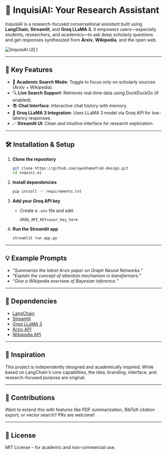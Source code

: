 # 🔬 InquisiAI: Your Research Assistant

InquisiAI is a research-focused conversational assistant built using **LangChain**, **Streamlit**, and **Groq LLaMA 3**. It empowers users—especially students, researchers, and academics—to ask deep scholarly questions and get responses synthesized from **Arxiv**, **Wikipedia**, and the open web.

![InquisiAI UI](https://github.com/ayeshamafrah-design/inquisi-ai/blob/main/inquisi.png)]
)

---

## 🎯 Key Features

- 🧠 **Academic Search Mode**: Toggle to focus only on scholarly sources (Arxiv + Wikipedia).
- 🔍 **Live Search Support**: Retrieves real-time data using DuckDuckGo (if enabled).
- 📚 **Chat Interface**: Interactive chat history with memory.
- 💬 **Groq LLaMA 3 Integration**: Uses LLaMA 3 model via Groq API for low-latency responses.
- ✅ **Streamlit UI**: Clean and intuitive interface for research exploration.

---

## 🛠️ Installation & Setup

1. **Clone the repository**
   ```bash
   git clone https://github.com/ayeshamafrah-design.git
   cd inquisi-ai
   ```

2. **Install dependencies**
   ```bash
   pip install -r requirements.txt
   ```

3. **Add your Groq API key**
   - Create a `.env` file and add:
     ```
     GROQ_API_KEY=your_key_here
     ```

4. **Run the Streamlit app**
   ```bash
   streamlit run app.py
   ```

---

## 💡 Example Prompts

- _“Summarize the latest Arxiv paper on Graph Neural Networks.”_
- _“Explain the concept of attention mechanism in transformers.”_
- _“Give a Wikipedia overview of Bayesian inference.”_

---

## 📄 Dependencies

- [LangChain](https://python.langchain.com/)
- [Streamlit](https://streamlit.io/)
- [Groq LLaMA 3](https://groq.com/)
- [Arxiv API](https://arxiv.org/help/api/)
- [Wikipedia API](https://www.mediawiki.org/wiki/API:Main_page)

---

## 🧠 Inspiration

This project is independently designed and academically inspired. While based on LangChain's core capabilities, the idea, branding, interface, and research-focused purpose are original.

---

## 🤝 Contributions

Want to extend this with features like PDF summarization, BibTeX citation export, or vector search? PRs are welcome!

---

## 📜 License

MIT License – for academic and non-commercial use.
